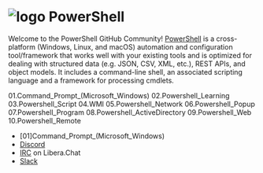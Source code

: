 # ![logo][] PowerShell

Welcome to the PowerShell GitHub Community!
[PowerShell](https://learn.microsoft.com/powershell/scripting/overview) is a cross-platform (Windows, Linux, and macOS) automation and configuration tool/framework that works well with your existing tools and is optimized
for dealing with structured data (e.g. JSON, CSV, XML, etc.), REST APIs, and object models.
It includes a command-line shell, an associated scripting language and a framework for processing cmdlets.

[logo]: https://raw.githubusercontent.com/PowerShell/PowerShell/master/assets/ps_black_64.svg?sanitize=true
01.Command_Prompt_(Microsoft_Windows)
02.Powershell_Learning
03.Powershell_Script
04.WMI
05.Powershell_Network
06.Powershell_Popup
07.Powershell_Program
08.Powershell_ActiveDirectory
09.Powershell_Web
10.Powershell_Remote


* [01]Command_Prompt_(Microsoft_Windows)
* [Discord](https://discord.gg/PowerShell)
* [IRC](https://web.libera.chat/#powershell) on Libera.Chat
* [Slack](https://aka.ms/psslack)
